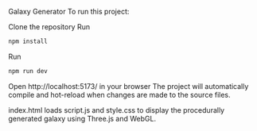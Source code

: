 Galaxy Generator
To run this project:

Clone the repository
Run 
```bash
npm install 
```
Run 
```bash
npm run dev
```
Open http://localhost:5173/ in your browser
The project will automatically compile and hot-reload when changes are made to the source files.

index.html loads script.js and style.css to display the procedurally generated galaxy using Three.js and WebGL.

